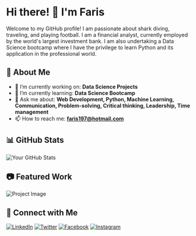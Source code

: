 # Hi there! 👋 I'm Faris

Welcome to my GitHub profile! I am passionate about shark diving, traveling, and playing football. I am a financial analyst, currently employed by the world's largest investment bank. I am also undertaking a Data Science bootcamp where I have the privilege to learn Python and its application in the professional world.

## 🚀 About Me
- 🔭 I’m currently working on: **Data Science Projects**
- 🌱 I’m currently learning: **Data Science Bootcamp**
- 💬 Ask me about: **Web Development, Python, Machine Learning, Communication, Problem-solving, Critical thinking, Leadership, Time management**
- 📫 How to reach me: **faris197@hotmail.com**

## 📊 GitHub Stats
![Your GitHub Stats](https://github-readme-stats.vercel.app/api?username=YourGitHubUsername&show_icons=true&theme=tokyonight)

## 📷 Featured Work
![Project Image](https://yourimageurl.com)  <!-- Replace this URL with your actual image URL -->

## 🔗 Connect with Me
[![LinkedIn](https://img.shields.io/badge/-LinkedIn-blue?style=flat&logo=linkedin)](https://www.linkedin.com/in/farisalwaly)
[![Twitter](https://img.shields.io/badge/-Twitter-blue?style=flat&logo=twitter)](https://twitter.com/yourhandle)
[![Facebook](https://img.shields.io/badge/-Facebook-blue?style=flat&logo=facebook)](https://www.facebook.com/yourprofile)
[![Instagram](https://img.shields.io/badge/-Instagram-blue?style=flat&logo=instagram)](https://www.instagram.com/yourprofile)
